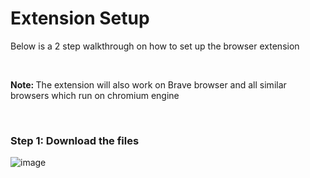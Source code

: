 <h1>Extension Setup</h1>
<p>Below is a 2 step walkthrough on how to set up the browser extension</p><br>
<p><b>Note: </b>The extension will also work on Brave browser and all similar browsers which run on chromium engine</p>
<br>
<h3>Step 1: Download the files</h3>

![image](https://user-images.githubusercontent.com/77732248/112762236-35bd1400-901c-11eb-9c95-c6956a4cd4d7.png)
